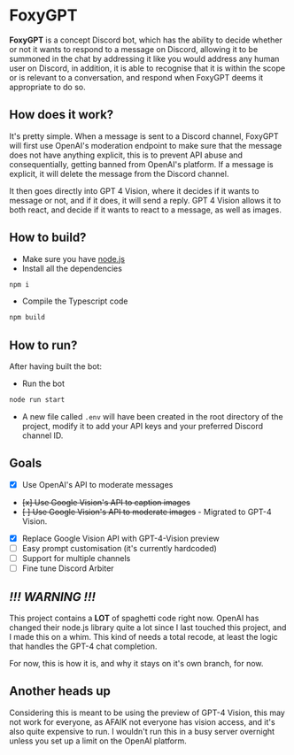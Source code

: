 # FoxyGPT

**FoxyGPT** is a concept Discord bot, which has the ability to decide whether or not it wants to respond to a message on Discord, allowing it to be summoned in the chat by addressing it like you would address any human user on Discord, in addition, it is able to recognise that it is within the scope or is relevant to a conversation, and respond when FoxyGPT deems it appropriate to do so.

## How does it work?

It's pretty simple. When a message is sent to a Discord channel, FoxyGPT will first use OpenAI's moderation endpoint to make sure that the message does not have anything explicit, this is to prevent API abuse and consequentially, getting banned from OpenAI's platform. If a message is explicit, it will delete the message from the Discord channel.

It then goes directly into GPT 4 Vision, where it decides if it wants to message or not, and if it does, it will send a reply. GPT 4 Vision allows it to both react, and decide if it wants to react to a message, as well as images.

## How to build?

- Make sure you have [node.js](https://nodejs.org/)
- Install all the dependencies

```sh
npm i
```

- Compile the Typescript code

```sh
npm build
```

## How to run?

After having built the bot:

- Run the bot

```sh
node run start
```

- A new file called `.env` will have been created in the root directory of the project, modify it to add your API keys and your preferred Discord channel ID.

## Goals

- [x] Use OpenAI's API to moderate messages
- ~~[x] Use Google Vision's API to caption images~~
- ~~[ ] Use Google Vision's API to moderate images~~ - Migrated to GPT-4 Vision.
- [x] Replace Google Vision API with GPT-4-Vision preview
- [ ] Easy prompt customisation (it's currently hardcoded)
- [ ] Support for multiple channels
- [ ] Fine tune Discord Arbiter

## **_!!! WARNING !!!_**

This project contains a **LOT** of spaghetti code right now. OpenAI has changed their node.js library quite a lot since I last touched this project, and I made this on a whim. This kind of needs a total recode, at least the logic that handles the GPT-4 chat completion.

For now, this is how it is, and why it stays on it's own branch, for now.

## Another heads up

Considering this is meant to be using the preview of GPT-4 Vision, this may not work for everyone, as AFAIK not everyone has vision access, and it's also quite expensive to run. I wouldn't run this in a busy server overnight unless you set up a limit on the OpenAI platform.
